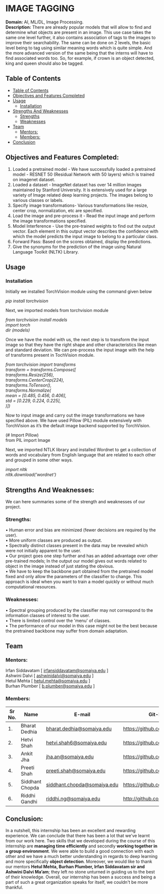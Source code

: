 <h1>IMAGE TAGGING</h1>
<b>Domain:</b> AI, ML/DL, Image Processing.<br>
<b>Description:</b>
There are already popular models that will allow to find and determine what objects are present in an image. This use case takes the same one level further, it also contains association of tags to the images to improve their searchability. The same can be done on 2 levels, the basic level being to tag using similar meaning words which is quite simple. And the more advanced version of the same being that the interns will have to find associated words too. So, for example, if crown is an object detected, king and queen should also be tagged.


## Table of Contents
- [Table of Contents](#table-of-contents)
- [Objectives and Features Completed](#Objectives-and-Features-Completed)
- [Usage](#usage)
  - [Installation](#installation)
- [Strengths And Weaknesses](#Strengths-And-Weaknesses)
  - [Strengths](#strengths)
  - [Weaknesses](#weaknesses)
- [Team](#team)
  - [Mentors:](#mentors)
  - [Members:](#members)
- [Conclusion](#Conclusion)


## Objectives and Features Completed:

1.	Loaded a pretrained model - We have successfully loaded a pretrained model - RESNET 50 (Residual Network with 50 layers) which is trained on imagenet dataset.
2.	Loaded a dataset - ImageNet dataset has over 14 million images maintained by Stanford University. It is extensively used for a large variety of Image related deep learning projects. The images belong to various classes or labels.
3.	Specify image transformations- Various transformations like resize, center crop, normalization, etc are specified.
4.	Load the image and pre-process it - Read the input image and perform the image transformations specified.
5.	Model Interference - Use the pre-trained weights to find out the output vector. Each element in this output vector describes the confidence with which the model predicts the input image to belong to a particular class.
6.	Forward Pass: Based on the scores obtained, display the predictions.
7.	Give the synonyms for the prediction of the image using Natural Language Toolkit (NLTK) Library.

## Usage

### Installation 
Initially we installed TorchVision module using the command given below

 <i>pip install torchvision</i>

Next, we imported models from torchvision module

 <i>from torchvision install models<br>
 import torch<br>
 dir (models)</i>

Once we have the model with us, the next step is to transform the input image so that they have the right shape and other characteristics like mean and standard deviation. We can pre-process the input image with the help of transforms present in TochVision module.

 <i>from torchvision import transforms<br>
 transform = transforms.Compose([<br>
 transforms.Resize(256),<br>
 transforms.CenterCrop(224),<br>
 transforms.ToTensor(),<br>
 transforms.Normalize(<br>
 mean = [0.485, 0.456, 0.406],<br>
 std = [0.229, 0.224, 0.225],<br>
 )])</i>

Now to input image and carry out the image transformations we have specified above. We have used Pillow (PIL) module extensively with TorchVision as it’s the default image backend supported by TorchVision.

 (# Import Pillow)<br>
from PIL import Image

Next, we imported NTLK library and installed Wordnet to get a collection of words and vocabulary from English language that are related to each other and grouped in some other ways.

 <i>import nltk<br>
 nltk.download('wordnet')</i>

## Strengths And Weaknesses:

We can here summaries some of the strength and weaknesses of our project.

### Strengths:
•	Human error and bias are minimized (fewer decisions are required by the user).<br>
•	More uniform classes are produced as output.<br>
•	Spectrally distinct classes present in the data may be revealed which were not initially apparent to the user.<br>
•	Our project goes one step further and has an added advantage over other pre-trained models; In the output our model gives out words related to object in the image instead of just stating the obvious.<br>
•	We have to keep the backbone part obtained from the pretrained model fixed and only allow the parameters of the classifier to change. This approach is ideal when you want to train a model quickly or without much computational resources.

### Weaknesses:
•	Spectral grouping produced by the classifier may not correspond to the information classes of interest to the user.<br>
•	There is limited control over the 'menu' of classes.<br>
•	The performance of our model in this case might not be the best because the pretrained backbone may suffer from domain adaptation.

## Team

### Mentors:
Irfan Siddavatam [ irfansiddavatam@somaiya.edu ]<br>
Ashwini Dalvi [ ashwinidalvi@somaiya.edu ]<br>
Hetul Mehta [ hetul.mehta@somaiya.edu ]<br>
Burhan Plumber [ b.plumber@somaiya.edu ]

### Members:
| Sr No. | Name            | E-mail                      | Git-Profile                     |
| ------ | --------------- | --------------------------- | ------------------------------- |
| 1.     | Bharat Dedhia   | bharat.dedhia@somaiya.edu   | https://github.com/BharatDedhia |
| 2.     | Hetvi Shah      | hetvi.shah6@somaiya.edu     | https://github.com/Hetvishah24  |
| 3.     | Ankit Jha       | jha.an@somaiya.edu          | https://github.com/AnkitJha06   |
| 4.     | Preeti Shah     | preeti.shah@somaiya.edu     | https://github.com/PreetiShah09 |
| 5.     | Siddhant Chopda | siddhant.chopda@somaiya.edu | https://github.com/siddhant7890 |
| 6.     | Riddhi Gandhi   | riddhi.ng@somaiya.edu       | http://github.com/Riddhi-Gandhi |

## Conclusion:

In a nutshell, this internship has been an excellent and rewarding experience. We can conclude that there has been a lot that we’ve learnt from our work here. Two skills that we developed during the course of this internship are <b>managing time efficiently</b> and secondly <b>working together in a group environment</b>. We were able to build a good connection with each other and we have a much better understanding in regards to deep learning and more specifically <b>object detection</b>. Moreover, we would like to thank our mentors <b>Hetul Mehta, Burhan Plumber, Irfan Siddavatam sir and Ashwini Dalvi Ma’am</b>; they left no stone unturned in guiding us to the best of their knowledge. Overall, our internship has been a success and being a part of such a great organization speaks for itself, we couldn't be more thankful.
